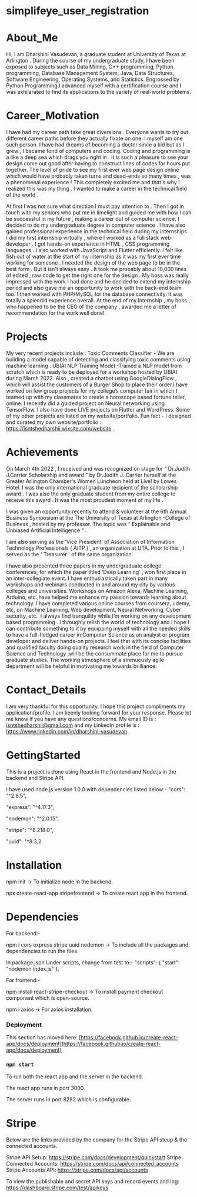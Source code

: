 # simplifeye_user_registration

# About_Me

Hi, I am Dharshini Vasudevan, a graduate student at University of Texas at Arlington . During the course of my undergraduate study, I have been exposed to subjects such as Data Mining, C++ programming, Python programming, Database Management System, Java, Data Structures, Software Engineering, Operating Systems, and Statistics. Engrossed by Python Programming,I advanced myself with a certification course and I was exhilarated to find its applications to the variety of real-world problems.

# Career_Motivation

I have had my career path take great diversions . Everyone wants to try out different career paths before they actually fixate on one. I myself am one such person. I have had dreams of becoming a doctor since a kid but as I grew , I became fond of computers and coding. Coding and programming is a like a deep sea which drags you right in . It is such a pleasure to see your design come out good after having to construct lines of codes for hours put together. The level of pride to see my first ever web page design online which would have probably taken turns and dead-ends so many times , was a phenomenal experience ! This completely excited me and that's why I realized this was my thing . I wanted to make a career in the technical field of the world .

At first I was not sure what direction I must pay attention to . Then I got in touch with my seniors who put me in limelight and guided me with how I can be successful in my future , making a career out of computer science. I decided to do my undergraduate degree in computer science . I have also gained professional experience in the technical field during my internships . I did my first internship virtually , where I worked as a full stack web developer . I got hands-on experience in HTML , CSS programming languages . I also worked with JavaScript and Flutter efficiently. I felt like fish out of water at the start of my internship as it was my first ever time working for someone . I needed the design of the web page to be in the best form . But it isn't always easy . It took me probably about 10,000 lines of edited , raw code to get the right one for the design . My boss was really impressed with the work I had done and he decided to extend my internship period and also gave me an opportunity to work with the back-end team too. I then worked with PHP/MySQL for the database connectivity. It was totally a splendid experience overall. At the end of my internship , my boss , who happened to be the CEO of the company , awarded me a letter of recommendation for the work well done!

# Projects 

My very recent projects include : Toxic Comments Classifier - We are building a model capable of detecting and classifying toxic comments using machine learning . UBIAI NLP Training Model -Trained a NLP model from scratch which is ready to be deployed for a workshop hosted by UBIAI during March 2022. Also , created a chatbot using GoogleDialogFlow , which will assist the customers of a Burger Shop to place their order.I have worked on few group projects for my college’s computer fair in which I teamed up with my classmates to create a horoscope based fortune teller, online. I recently did a guided project on Neural networking using TensorFlow. I also have done LIVE projects on Flutter and WordPress. Some of my other projects are listed on my website/portfolio. Fun fact - I designed and curated my own website/portfolio : https://isntshedharshii.wixsite.com/website .

# Achievements

On March 4th 2022 , I received and was recognized on stage for “ Dr.Judith J.Carrier Scholarship and award ” by Dr.Judith J. Carrier herself at the Greater Arlington Chamber's Women Luncheon held at Live! by Lowes Hotel. I was the only international graduate recipient of the scholarship award . I was also the only graduate student from my entire college to receive this award . It was the most proudest moment of my life . 

I was given an opportunity recently to attend & volunteer at the 6th Annual Business Symposium at the The University of Texas at Arlington -College of Business , hosted by my professor.
The topic was “ Explainable and Unbiased Artificial Intelligence “ .

I am also serving as the ‘Vice President’ of Association of Information Technology Professionals ( AITP ) , an organization at UTA. Prior to this , I served as the ' Treasurer ' of the same organization.

I have also presented three papers in my undergraduate college conferences, for which the paper titled ‘Deep Learning’ , won first place in an inter-collegiate event. I have enthusiastically taken part in many workshops and webinars conducted in and around my city by various colleges and universities. Workshops on Amazon Alexa, Machine Learning, Arduino, etc.,have helped me enhance my passion towards learning about technology. I have completed various online courses from coursera, udemy, etc, on Machine Learning, Web development, Neural Networking, Cyber security, etc. 
I always find tranquility while I’m working on any development based programming . I throughly relish the world of technology and I hope I can contribute something to it by equipping myself with all the needed skills to have a full-fledged career in Computer Science as an analyst or program developer and deliver hands-on projects. I feel that with its concise facilities and qualified faculty doing quality research work in the field of Computer Science and Technology ,will be the consummate place for me to pursue graduate studies. The working atmosphere of a strenuously agile department will be helpful in motivating me towards brilliance. 

# Contact_Details

I am very thankful for this opportunity. I hope this project compliments my application/profile. I am keenly looking forward for your response. Please let me know if you have any questions/concerns. My email ID is : isntshedharshii@gmail.com and my LinkedIn profile is : https://www.linkedin.com/in/dharshini-vasudevan . 

# GettingStarted

This is a project is done using React in the frontend and Node.js in the backend and Stripe API. 

I have used node.js version 1.0.0 with dependencies listed below:-
"cors": "^2.8.5", 

"express": "^4.17.3",

"nodemon": "^2.0.15",

"stripe": "^8.218.0",

"uuid": "^8.3.2

# Installation

npm init -> To initialize node in the backend.

npx create-react-app stripefrontend -> To create react app in the frontend.

# Dependencies

For backend:-

npm i cors express stripe uuid nodemon -> To include all the packages and dependencies to run the files.

In package.json
 Under scripts, change from test to:-
  "scripts": {
    "start": "nodemon index.js"
  },
  
  For frontend:-
  
  npm install react-stripe-checkout -> To install payment checkout component which is open-source.
  
  npm i axios -> For axios installation.
  
### Deployment

This section has moved here: [https://facebook.github.io/create-react-app/docs/deployment](https://facebook.github.io/create-react-app/docs/deployment)

### `npm start` 

To run both the react app and the server in the backend.

The react app runs in port 3000.

The server runs in port 8282 which is configurable.

# Stripe

Below are the links provided by the company for the Stripe API steup & the connected accounts.

Stripe API Setup: https://stripe.com/docs/development/quickstart
Stripe Connected Accounts: https://stripe.com/docs/api/connected_accounts
Stripe Accounts API: https://stripe.com/docs/api/accounts

To view the publishable and secret API keys and record events and log: https://dashboard.stripe.com/test/apikeys
